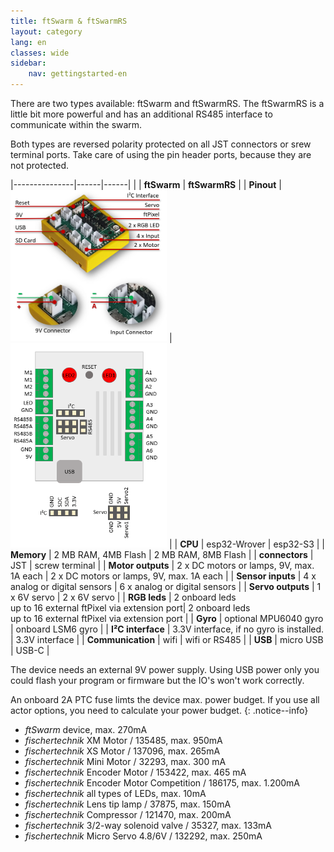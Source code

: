 ```yaml
---
title: ftSwarm & ftSwarmRS
layout: category
lang: en
classes: wide
sidebar:
    nav: gettingstarted-en
---
```


There are two types available: ftSwarm and ftSwarmRS. The ftSwarmRS is a little bit more powerful and has an additional RS485 interface to communicate within the swarm.

Both types are reversed polarity protected on all JST connectors or srew terminal ports. Take care of using the pin header ports, because they are not protected.

|---------------|------|------|
| | **ftSwarm** | **ftSwarmRS** |
| **Pinout**    | <img alt="ftSwarm Pinout" src="/assets/img/ftSwarmPinout.png" width="250"> | <img alt="ftSwarm Pinout" src="/assets/img/ftSwarmRSPinout.png" width="250"> |
| **CPU**           | esp32-Wrover                               | esp32-S3 |
| **Memory**        | 2 MB RAM, 4MB Flash                        | 2 MB RAM, 8MB Flash |
| **connectors**    | JST                                        | screw terminal |
| **Motor outputs** | 2 x DC motors or lamps, 9V, max. 1A each   | 2 x DC motors or lamps, 9V, max. 1A each |
| **Sensor inputs** | 4 x analog or digital sensors              | 6 x analog or digital sensors |
| **Servo outputs** | 1 x 6V servo                               | 2 x 6V servo |
| **RGB leds**      | 2 onboard leds<br>up to 16 external ftPixel via extension port| 2 onboard leds<br>up to 16 external ftPixel via extension port |
| **Gyro**          | optional MPU6040 gyro                    | onboard LSM6 gyro |
| **I²C interface** | 3.3V interface, if no gyro is installed. | 3.3V interface |
| **Communication** | wifi | wifi or RS485 |
| **USB**           | micro USB | USB-C |

The device needs an external 9V power supply. Using USB power only you could flash your program or firmware but the IO's won't work correctly.

An onboard 2A PTC fuse limts the device max. power budget. If you use all actor options, you need to calculate your power budget.
{: .notice--info}

- *ftSwarm* device, max. 270mA
- *fischertechnik* XM Motor / 135485, max. 950mA
- *fischertechnik* XS Motor / 137096, max. 265mA
- *fischertechnik* Mini Motor / 32293, max. 300 mA
- *fischertechnik* Encoder Motor / 153422, max. 465 mA
- *fischertechnik* Encoder Motor Competition / 186175, max. 1.200mA
- *fischertechnik* all types of LEDs, max. 10mA
- *fischertechnik* Lens tip lamp / 37875, max. 150mA
- *fischertechnik* Compressor / 121470, max. 200mA
- *fischertechnik* 3/2-way solenoid valve / 35327, max. 133mA
- *fischertechnik* Micro Servo 4.8/6V / 132292, max. 250mA
